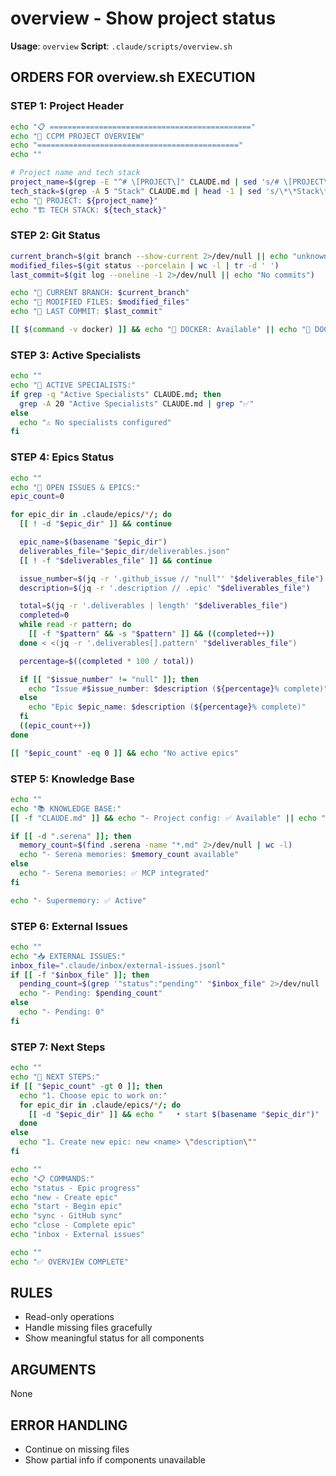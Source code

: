 # overview - Show project status

**Usage**: `overview`
**Script**: `.claude/scripts/overview.sh`

## ORDERS FOR overview.sh EXECUTION

### STEP 1: Project Header
```bash
echo "📋 ============================================="
echo "🤖 CCPM PROJECT OVERVIEW"
echo "============================================="
echo ""

# Project name and tech stack
project_name=$(grep -E "^# \[PROJECT\]" CLAUDE.md | sed 's/# \[PROJECT\] - //' | head -1 2>/dev/null || echo "Unknown")
tech_stack=$(grep -A 5 "Stack" CLAUDE.md | head -1 | sed 's/\*\*Stack\*\*: //' 2>/dev/null || echo "Not specified")
echo "📂 PROJECT: ${project_name}"
echo "🏗️ TECH STACK: ${tech_stack}"
```

### STEP 2: Git Status
```bash
current_branch=$(git branch --show-current 2>/dev/null || echo "unknown")
modified_files=$(git status --porcelain | wc -l | tr -d ' ')
last_commit=$(git log --oneline -1 2>/dev/null || echo "No commits")

echo "📍 CURRENT BRANCH: $current_branch"
echo "📝 MODIFIED FILES: $modified_files"
echo "💾 LAST COMMIT: $last_commit"

[[ $(command -v docker) ]] && echo "🐳 DOCKER: Available" || echo "🐳 DOCKER: Not available"
```

### STEP 3: Active Specialists
```bash
echo ""
echo "🤖 ACTIVE SPECIALISTS:"
if grep -q "Active Specialists" CLAUDE.md; then
  grep -A 20 "Active Specialists" CLAUDE.md | grep "✅"
else
  echo "⚠️ No specialists configured"
fi
```

### STEP 4: Epics Status
```bash
echo ""
echo "🎯 OPEN ISSUES & EPICS:"
epic_count=0

for epic_dir in .claude/epics/*/; do
  [[ ! -d "$epic_dir" ]] && continue

  epic_name=$(basename "$epic_dir")
  deliverables_file="$epic_dir/deliverables.json"
  [[ ! -f "$deliverables_file" ]] && continue

  issue_number=$(jq -r '.github_issue // "null"' "$deliverables_file")
  description=$(jq -r '.description // .epic' "$deliverables_file")

  total=$(jq -r '.deliverables | length' "$deliverables_file")
  completed=0
  while read -r pattern; do
    [[ -f "$pattern" && -s "$pattern" ]] && ((completed++))
  done < <(jq -r '.deliverables[].pattern' "$deliverables_file")

  percentage=$((completed * 100 / total))

  if [[ "$issue_number" != "null" ]]; then
    echo "Issue #$issue_number: $description (${percentage}% complete)"
  else
    echo "Epic $epic_name: $description (${percentage}% complete)"
  fi
  ((epic_count++))
done

[[ "$epic_count" -eq 0 ]] && echo "No active epics"
```

### STEP 5: Knowledge Base
```bash
echo ""
echo "📚 KNOWLEDGE BASE:"
[[ -f "CLAUDE.md" ]] && echo "- Project config: ✅ Available" || echo "- Project config: ❌ Missing"

if [[ -d ".serena" ]]; then
  memory_count=$(find .serena -name "*.md" 2>/dev/null | wc -l)
  echo "- Serena memories: $memory_count available"
else
  echo "- Serena memories: ✅ MCP integrated"
fi

echo "- Supermemory: ✅ Active"
```

### STEP 6: External Issues
```bash
echo ""
echo "📥 EXTERNAL ISSUES:"
inbox_file=".claude/inbox/external-issues.jsonl"
if [[ -f "$inbox_file" ]]; then
  pending_count=$(grep '"status":"pending"' "$inbox_file" 2>/dev/null | wc -l)
  echo "- Pending: $pending_count"
else
  echo "- Pending: 0"
fi
```

### STEP 7: Next Steps
```bash
echo ""
echo "🚀 NEXT STEPS:"
if [[ "$epic_count" -gt 0 ]]; then
  echo "1. Choose epic to work on:"
  for epic_dir in .claude/epics/*/; do
    [[ -d "$epic_dir" ]] && echo "   • start $(basename "$epic_dir")"
  done
else
  echo "1. Create new epic: new <name> \"description\""
fi

echo ""
echo "📋 COMMANDS:"
echo "status - Epic progress"
echo "new - Create epic"
echo "start - Begin epic"
echo "sync - GitHub sync"
echo "close - Complete epic"
echo "inbox - External issues"

echo ""
echo "✅ OVERVIEW COMPLETE"
```

## RULES
- Read-only operations
- Handle missing files gracefully
- Show meaningful status for all components

## ARGUMENTS
None

## ERROR HANDLING
- Continue on missing files
- Show partial info if components unavailable